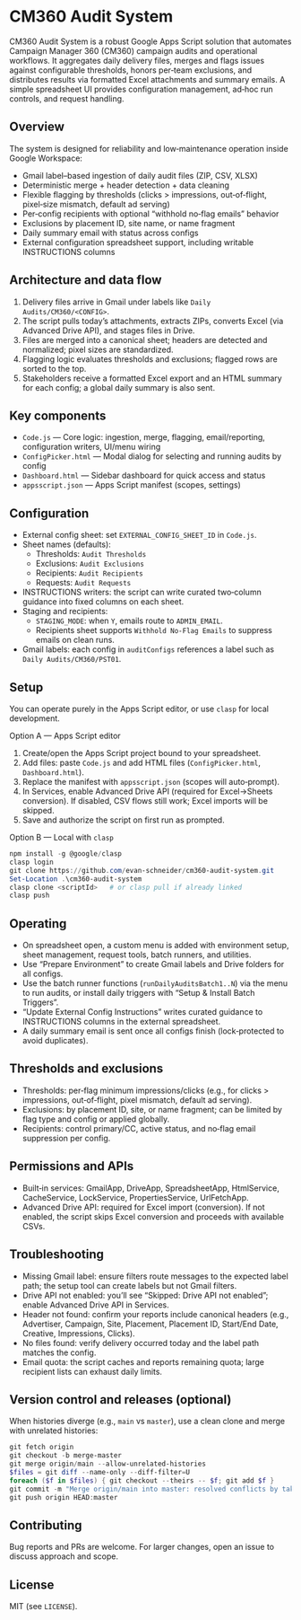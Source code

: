 
# CM360 Audit System

CM360 Audit System is a robust Google Apps Script solution that automates Campaign Manager 360 (CM360) campaign audits and operational workflows. It aggregates daily delivery files, merges and flags issues against configurable thresholds, honors per‑team exclusions, and distributes results via formatted Excel attachments and summary emails. A simple spreadsheet UI provides configuration management, ad‑hoc run controls, and request handling.

## Overview
The system is designed for reliability and low‑maintenance operation inside Google Workspace:
- Gmail label–based ingestion of daily audit files (ZIP, CSV, XLSX)
- Deterministic merge + header detection + data cleaning
- Flexible flagging by thresholds (clicks > impressions, out‑of‑flight, pixel‑size mismatch, default ad serving)
- Per‑config recipients with optional “withhold no‑flag emails” behavior
- Exclusions by placement ID, site name, or name fragment
- Daily summary email with status across configs
- External configuration spreadsheet support, including writable INSTRUCTIONS columns

## Architecture and data flow
1. Delivery files arrive in Gmail under labels like `Daily Audits/CM360/<CONFIG>`.
2. The script pulls today’s attachments, extracts ZIPs, converts Excel (via Advanced Drive API), and stages files in Drive.
3. Files are merged into a canonical sheet; headers are detected and normalized; pixel sizes are standardized.
4. Flagging logic evaluates thresholds and exclusions; flagged rows are sorted to the top.
5. Stakeholders receive a formatted Excel export and an HTML summary for each config; a global daily summary is also sent.

## Key components
- `Code.js` — Core logic: ingestion, merge, flagging, email/reporting, configuration writers, UI/menu wiring
- `ConfigPicker.html` — Modal dialog for selecting and running audits by config
- `Dashboard.html` — Sidebar dashboard for quick access and status
- `appsscript.json` — Apps Script manifest (scopes, settings)

## Configuration
- External config sheet: set `EXTERNAL_CONFIG_SHEET_ID` in `Code.js`.
- Sheet names (defaults):
	- Thresholds: `Audit Thresholds`
	- Exclusions: `Audit Exclusions`
	- Recipients: `Audit Recipients`
	- Requests: `Audit Requests`
- INSTRUCTIONS writers: the script can write curated two‑column guidance into fixed columns on each sheet.
- Staging and recipients:
	- `STAGING_MODE`: when `Y`, emails route to `ADMIN_EMAIL`.
	- Recipients sheet supports `Withhold No‑Flag Emails` to suppress emails on clean runs.
- Gmail labels: each config in `auditConfigs` references a label such as `Daily Audits/CM360/PST01`.

## Setup
You can operate purely in the Apps Script editor, or use `clasp` for local development.

Option A — Apps Script editor
1) Create/open the Apps Script project bound to your spreadsheet.
2) Add files: paste `Code.js` and add HTML files (`ConfigPicker.html`, `Dashboard.html`).
3) Replace the manifest with `appsscript.json` (scopes will auto‑prompt).
4) In Services, enable Advanced Drive API (required for Excel→Sheets conversion). If disabled, CSV flows still work; Excel imports will be skipped.
5) Save and authorize the script on first run as prompted.

Option B — Local with `clasp`
```powershell
npm install -g @google/clasp
clasp login
git clone https://github.com/evan-schneider/cm360-audit-system.git
Set-Location .\cm360-audit-system
clasp clone <scriptId>   # or clasp pull if already linked
clasp push
```

## Operating
- On spreadsheet open, a custom menu is added with environment setup, sheet management, request tools, batch runners, and utilities.
- Use “Prepare Environment” to create Gmail labels and Drive folders for all configs.
- Use the batch runner functions (`runDailyAuditsBatch1..N`) via the menu to run audits, or install daily triggers with “Setup & Install Batch Triggers”.
- “Update External Config Instructions” writes curated guidance to INSTRUCTIONS columns in the external spreadsheet.
- A daily summary email is sent once all configs finish (lock‑protected to avoid duplicates).

## Thresholds and exclusions
- Thresholds: per‑flag minimum impressions/clicks (e.g., for clicks > impressions, out‑of‑flight, pixel mismatch, default ad serving).
- Exclusions: by placement ID, site, or name fragment; can be limited by flag type and config or applied globally.
- Recipients: control primary/CC, active status, and no‑flag email suppression per config.

## Permissions and APIs
- Built‑in services: GmailApp, DriveApp, SpreadsheetApp, HtmlService, CacheService, LockService, PropertiesService, UrlFetchApp.
- Advanced Drive API: required for Excel import (conversion). If not enabled, the script skips Excel conversion and proceeds with available CSVs.

## Troubleshooting
- Missing Gmail label: ensure filters route messages to the expected label path; the setup tool can create labels but not Gmail filters.
- Drive API not enabled: you’ll see “Skipped: Drive API not enabled”; enable Advanced Drive API in Services.
- Header not found: confirm your reports include canonical headers (e.g., Advertiser, Campaign, Site, Placement, Placement ID, Start/End Date, Creative, Impressions, Clicks).
- No files found: verify delivery occurred today and the label path matches the config.
- Email quota: the script caches and reports remaining quota; large recipient lists can exhaust daily limits.

## Version control and releases (optional)
When histories diverge (e.g., `main` vs `master`), use a clean clone and merge with unrelated histories:
```powershell
git fetch origin
git checkout -b merge-master
git merge origin/main --allow-unrelated-histories
$files = git diff --name-only --diff-filter=U
foreach ($f in $files) { git checkout --theirs -- $f; git add $f }
git commit -m "Merge origin/main into master: resolved conflicts by taking origin/main versions"
git push origin HEAD:master
```

## Contributing
Bug reports and PRs are welcome. For larger changes, open an issue to discuss approach and scope.

## License
MIT (see `LICENSE`).
